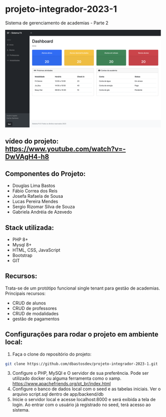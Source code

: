 # projeto-integrador-2023-1
Sistema de gerenciamento de academias - Parte 2

<p align="center">
  <img src="https://github.com/dbastosdev/projeto-integrador-2023-1/blob/main/dashboard.png" width="800"/>
</p>

## vídeo do projeto: https://www.youtube.com/watch?v=-DwVAgH4-h8

## Componentes do Projeto: 

- Douglas Lima Bastos
- Fábio Correa dos Reis
- Josefa Rafaela de Sousa
- Lucas Pereira Mendes
- Sergio Rizomar Silva de Souza
- Gabriela Andréia de Azevedo

## Stack utilizada: 

- PHP 8+
- Mysql 8+
- HTML, CSS, JavaScript
- Bootstrap
- GIT

## Recursos: 

Trata-se de um protótipo funcional single tenant para gestão de academias. Principais recursos: 

- CRUD de alunos
- CRUD de professores
- CRUD de modalidades
- gestão de pagamentos

## Configurações para rodar o projeto em ambiente local: 

1. Faça o clone do repositório do projeto: 
```bash
git clone https://github.com/dbastosdev/projeto-integrador-2023-1.git
```
3. Configure o PHP, MySQl e O servidor de sua preferência. Pode ser utilizado docker ou alguma ferramenta como o xamp. 
https://www.apachefriends.org/pt_br/index.html 
3. Configure o banco de dados local com o seed e as tabelas iniciais. Ver o arquivo script.sql dentro de app/backend/db
4. Inicie o servidor local e acesse localhost:8000 e será exibida a tela de login. Ao entrar com o usuário já registrado no seed, terá acesso ao sistema. 

